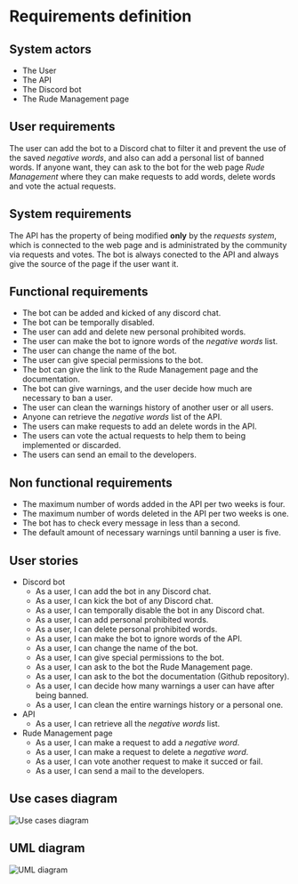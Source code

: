 # Requirements definition

## System actors

- The User
- The API
- The Discord bot
- The Rude Management page

## User requirements

The user can add the bot to a Discord chat to filter it and prevent the use of the saved *negative words*, and also can add a personal list of banned words. If anyone want, they can ask to the bot for the web page *Rude Management* where they can make requests to add words, delete words and vote the actual requests.   

## System requirements

The API has the property of being modified **only** by the *requests system*, which is connected to the web page and is administrated by the community via requests and votes. The bot is always conected to the API and always give the source of the page if the user want it.

## Functional requirements

- The bot can be added and kicked of any discord chat.
- The bot can be temporally disabled.
- The user can add and delete new personal prohibited words.
- The user can make the bot to ignore words of the *negative words* list.
- The user can change the name of the bot.
- The user can give special permissions to the bot.
- The bot can give the link to the Rude Management page and the documentation.
- The bot can give warnings, and the user decide how much are necessary to ban a user.
- The user can clean the warnings history of another user or all users.
- Anyone can retrieve the *negative words* list of the API.
- The users can make requests to add an delete words in the API.
- The users can vote the actual requests to help them to being implemented or discarded.
- The users can send an email to the developers.

## Non functional requirements

- The maximum number of words added in the API per two weeks is four.
- The maximum number of words deleted in the API per two weeks is one.
- The bot has to check every message in less than a second.
- The default amount of necessary warnings until banning a user is five.

## User stories

- Discord bot
    - As a user, I can add the bot in any Discord chat.
    - As a user, I can kick the bot of any Discord chat.
    - As a user, I can temporally disable the bot in any Discord chat.
    - As a user, I can add personal prohibited words.
    - As a user, I can delete personal prohibited words.
    - As a user, I can make the bot to ignore words of the API.
    - As a user, I can change the name of the bot.
    - As a user, I can give special permissions to the bot.
    - As a user, I can ask to the bot the Rude Management page.
    - As a user, I can ask to the bot the documentation (Github repository).
    - As a user, I can decide how many warnings a user can have after being banned.
    - As a user, I can clean the entire warnings history or a personal one.
- API
    - As a user, I can retrieve all the *negative words* list.
- Rude Management page
    - As a user, I can make a request to add a *negative word*.
    - As a user, I can make a request to delete a *negative word*.
    - As a user, I can vote another request to make it succed or fail.
    - As a user, I can send a mail to the developers.

## Use cases diagram

![Use cases diagram](https://github.com/JoshuaMeza/CodePain_POO/tree/master/Resources/tempBox.png)

## UML diagram

![UML diagram](https://github.com/JoshuaMeza/CodePain_POO/tree/master/Resources/tempBox.png)
